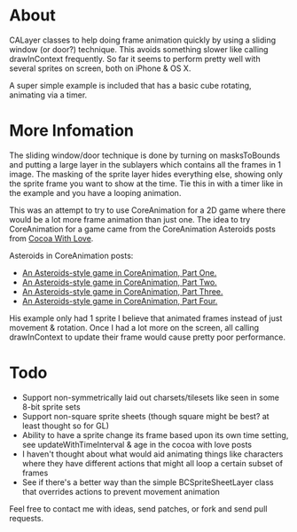 About
================

CALayer classes to help doing frame animation quickly by using a sliding window (or door?) technique.  This avoids something slower like calling drawInContext frequently.  So far it seems to perform pretty well with several sprites on screen, both on iPhone & OS X.

A super simple example is included that has a basic cube rotating, animating via a timer.

More Infomation
================

The sliding window/door technique is done by turning on masksToBounds and putting a large layer in the sublayers which contains all the frames in 1 image.  The masking of the sprite layer hides everything else, showing only the sprite frame you want to show at the time.  Tie this in with a timer like in the example and you have a looping animation.

This was an attempt to try to use CoreAnimation for a 2D game where there would be a lot more frame animation than just one.  The idea to try CoreAnimation for a game came from the CoreAnimation Asteroids posts from [Cocoa With Love](http://cocoawithlove.com/).

Asteroids in CoreAnimation posts:

* [An Asteroids-style game in CoreAnimation, Part One.](http://cocoawithlove.com/2009/02/asteroids-style-game-in-coreanimation.html)
* [An Asteroids-style game in CoreAnimation, Part Two.](http://cocoawithlove.com/2009/02/asteroids-style-game-in-coreanimation_22.html)
* [An Asteroids-style game in CoreAnimation, Part Three.](http://cocoawithlove.com/2009/03/asteroids-style-game-in-coreanimation.html)
* [An Asteroids-style game in CoreAnimation, Part Four.](http://cocoawithlove.com/2009/03/asteroids-style-game-in-coreanimation_08.html)

His example only had 1 sprite I believe that animated frames instead of just movement & rotation.  Once I had a lot more on the screen, all calling drawInContext to update their frame would cause pretty poor performance.

Todo
=================

* Support non-symmetrically laid out charsets/tilesets like seen in some 8-bit sprite sets
* Support non-square sprite sheets (though square might be best? at least thought so for GL)
* Ability to have a sprite change its frame based upon its own time setting, see updateWithTimeInterval & age in the cocoa with love posts
* I haven't thought about what would aid animating things like characters where they have different actions that might all loop a certain subset of frames
* See if there's a better way than the simple BCSpriteSheetLayer class that overrides actions to prevent movement animation

Feel free to contact me with ideas, send patches, or fork and send pull requests.
